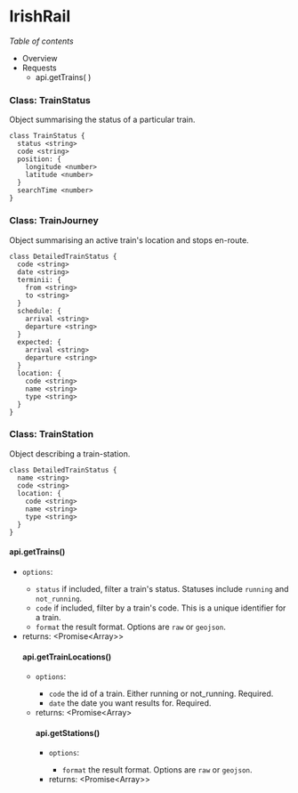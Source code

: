 
# IrishRail

*Table of contents*

- Overview
- Requests
  * api.getTrains( )

### Class: TrainStatus

Object summarising the status of a particular train.

```
class TrainStatus {
  status <string>
  code <string>
  position: {
    longitude <number>
    latitude <number>
  }
  searchTime <number>
}
```
### Class: TrainJourney

Object summarising an active train's location and stops en-route.

```
class DetailedTrainStatus {
  code <string>
  date <string>
  terminii: {
    from <string>
    to <string>
  }
  schedule: {
    arrival <string>
    departure <string>
  }
  expected: {
    arrival <string>
    departure <string>
  }
  location: {
    code <string>
    name <string>
    type <string>
  }
}
```

### Class: TrainStation

Object describing a train-station.

```
class DetailedTrainStatus {
  name <string>
  code <string>
  location: {
    code <string>
    name <string>
    type <string>
  }
}
```
#### api.getTrains()

- `options`: <Object>
  - `status` <string> if included, filter a train's status. Statuses include `running` and `not_running`.
  - `code` <string> if included, filter by a train's code. This is a unique identifier for a train.
  - `format` <string> the result format. Options are `raw` or `geojson`.
- returns: <Promise<Array<TrainStatus>>>



#### api.getTrainLocations()

- `options`: <Object>
  - `code` <string> the id of a train. Either running or not_running. Required.
  - `date` <string> the date you want results for. Required.
- returns: <Promise<Array<TrainJourney>>



#### api.getStations()

- `options`: <Object>
  - `format` <string> the result format. Options are `raw` or `geojson`.
- returns: <Promise<Array<TrainStation>>>
